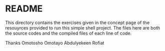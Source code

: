 # README

This directory contains the exercises given in the concept page of the resouyrces provided to run this simple shell project.
The files here are both the source codes and the compiled files of each line of code.

Thanks
Omotosho Omotayo
Abdulyekeen Rofiat
